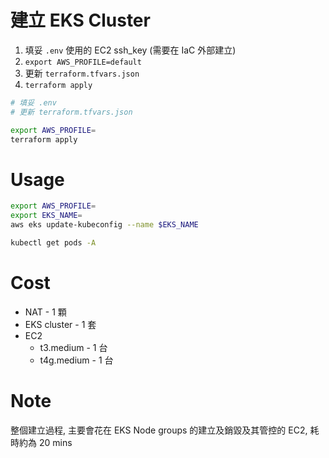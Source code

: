 # 建立 EKS Cluster

1. 填妥 `.env` 使用的 EC2 ssh_key (需要在 IaC 外部建立)
2. `export AWS_PROFILE=default`
3. 更新 `terraform.tfvars.json`
4. `terraform apply`
```bash
# 填妥 .env
# 更新 terraform.tfvars.json

export AWS_PROFILE=
terraform apply
```


# Usage

```bash
export AWS_PROFILE=
export EKS_NAME=
aws eks update-kubeconfig --name $EKS_NAME

kubectl get pods -A
```


# Cost

- NAT - 1 顆
- EKS cluster - 1 套
- EC2
  - t3.medium - 1 台
  - t4g.medium - 1 台


# Note

整個建立過程, 主要會花在 EKS Node groups 的建立及銷毀及其管控的 EC2, 耗時約為 20 mins